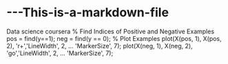 ---This-is-a-markdown-file
==========================

Data science coursera
% Find Indices of Positive and Negative Examples
pos = find(y==1); neg = find(y == 0);
% Plot Examples
plot(X(pos, 1), X(pos, 2), 'r+','LineWidth', 2, ...
'MarkerSize', 7);
plot(X(neg, 1), X(neg, 2), 'go','LineWidth', 2, ... 
    'MarkerSize', 7);
